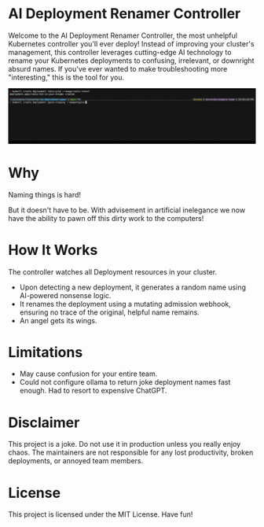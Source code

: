 # AI Deployment Renamer Controller

Welcome to the AI Deployment Renamer Controller, the most unhelpful Kubernetes controller you'll ever deploy! Instead of improving your cluster's management, this controller leverages cutting-edge AI technology to rename your Kubernetes deployments to confusing, irrelevant, or downright absurd names. If you've ever wanted to make troubleshooting more "interesting," this is the tool for you.

![demo](demo.gif)

# Why

Naming things is hard!

But it doesn't have to be. With advisement in artificial inelegance we now have the ability to pawn off this dirty work to the computers!

# How It Works

The controller watches all Deployment resources in your cluster.

- Upon detecting a new deployment, it generates a random name using AI-powered nonsense logic.
- It renames the deployment using a mutating admission webhook, ensuring no trace of the original, helpful name remains.
- An angel gets its wings.

# Limitations

- May cause confusion for your entire team.
- Could not configure ollama to return joke deployment names fast enough. Had to resort to expensive ChatGPT.

# Disclaimer

This project is a joke. Do not use it in production unless you really enjoy chaos. The maintainers are not responsible for any lost productivity, broken deployments, or annoyed team members.

# License

This project is licensed under the MIT License. Have fun!
